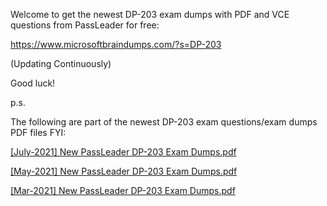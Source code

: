 Welcome to get the newest DP-203 exam dumps with PDF and VCE questions from PassLeader for free:

https://www.microsoftbraindumps.com/?s=DP-203

(Updating Continuously)

Good luck!

p.s.

The following are part of the newest DP-203 exam questions/exam dumps PDF files FYI:

[[July-2021] New PassLeader DP-203 Exam Dumps.pdf](https://github.com/DP-203-Exam-Dumps-PDF-VCE-Questions/DP-203-Exam-Dumps-PDF-VCE-Questions/files/6774000/July-2021.New.PassLeader.DP-203.Exam.Dumps.pdf)

[[May-2021] New PassLeader DP-203 Exam Dumps.pdf](https://github.com/DP-203-Exam-Dumps-PDF-VCE-Questions/DP-203-Exam-Dumps-PDF-VCE-Questions/files/6774001/May-2021.New.PassLeader.DP-203.Exam.Dumps.pdf)

[[Mar-2021] New PassLeader DP-203 Exam Dumps.pdf](https://github.com/DP-203-Exam-Dumps-PDF-VCE-Questions/DP-203-Exam-Dumps-PDF-VCE-Questions/files/6774002/Mar-2021.New.PassLeader.DP-203.Exam.Dumps.pdf)
